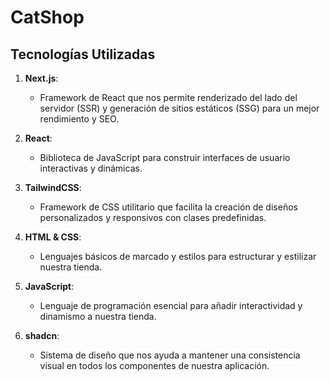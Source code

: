 # CatShop

## Tecnologías Utilizadas

1. **Next.js**:
   - Framework de React que nos permite renderizado del lado del servidor (SSR) y generación de sitios estáticos (SSG) para un mejor rendimiento y SEO.
   
2. **React**:
   - Biblioteca de JavaScript para construir interfaces de usuario interactivas y dinámicas.
   
3. **TailwindCSS**:
   - Framework de CSS utilitario que facilita la creación de diseños personalizados y responsivos con clases predefinidas.
   
4. **HTML & CSS**:
   - Lenguajes básicos de marcado y estilos para estructurar y estilizar nuestra tienda.
   
5. **JavaScript**:
   - Lenguaje de programación esencial para añadir interactividad y dinamismo a nuestra tienda.
   
6. **shadcn**:
   - Sistema de diseño que nos ayuda a mantener una consistencia visual en todos los componentes de nuestra aplicación.
